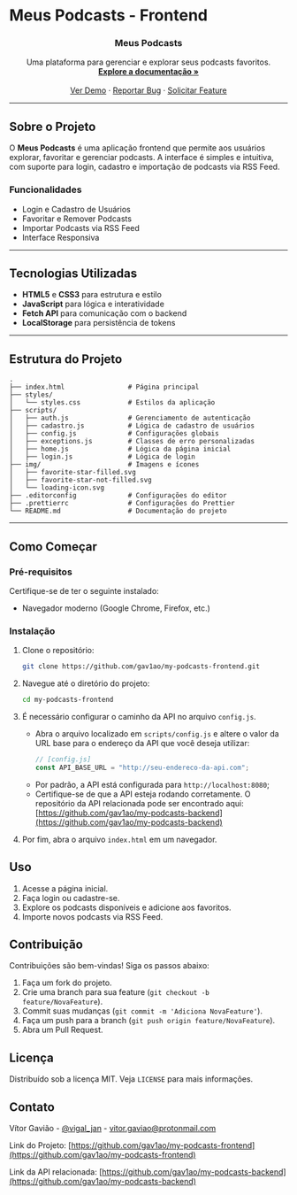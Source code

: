 # Meus Podcasts - Frontend

<div align="center">
  <h3 align="center">Meus Podcasts</h3>
  <p align="center">
    Uma plataforma para gerenciar e explorar seus podcasts favoritos.
    <br />
    <a href="https://github.com/gav1ao/my-podcasts-frontend"><strong>Explore a documentação »</strong></a>
    <br />
    <br />
    <a href="#">Ver Demo</a>
    ·
    <a href="https://github.com/gav1ao/my-podcasts-frontend/issues">Reportar Bug</a>
    ·
    <a href="https://github.com/gav1ao/my-podcasts-frontend/issues">Solicitar Feature</a>
  </p>
</div>

---

## Sobre o Projeto

O **Meus Podcasts** é uma aplicação frontend que permite aos usuários explorar, favoritar e gerenciar podcasts. A interface é simples e intuitiva, com suporte para login, cadastro e importação de podcasts via RSS Feed.

### Funcionalidades

-   Login e Cadastro de Usuários
-   Favoritar e Remover Podcasts
-   Importar Podcasts via RSS Feed
-   Interface Responsiva

---

## Tecnologias Utilizadas

-   **HTML5** e **CSS3** para estrutura e estilo
-   **JavaScript** para lógica e interatividade
-   **Fetch API** para comunicação com o backend
-   **LocalStorage** para persistência de tokens

---

## Estrutura do Projeto

```plaintext
.
├── index.html                # Página principal
├── styles/
│   └── styles.css            # Estilos da aplicação
├── scripts/
│   ├── auth.js               # Gerenciamento de autenticação
│   ├── cadastro.js           # Lógica de cadastro de usuários
│   ├── config.js             # Configurações globais
│   ├── exceptions.js         # Classes de erro personalizadas
│   ├── home.js               # Lógica da página inicial
│   ├── login.js              # Lógica de login
├── img/                      # Imagens e ícones
│   ├── favorite-star-filled.svg
│   ├── favorite-star-not-filled.svg
│   └── loading-icon.svg
├── .editorconfig             # Configurações do editor
├── .prettierrc               # Configurações do Prettier
└── README.md                 # Documentação do projeto
```

---

## Como Começar

### Pré-requisitos

Certifique-se de ter o seguinte instalado:

-   Navegador moderno (Google Chrome, Firefox, etc.)

### Instalação

1. Clone o repositório:

    ```sh
    git clone https://github.com/gav1ao/my-podcasts-frontend.git
    ```

2. Navegue até o diretório do projeto:

    ```sh
    cd my-podcasts-frontend
    ```

3. É necessário configurar o caminho da API no arquivo `config.js`.

    - Abra o arquivo localizado em `scripts/config.js` e altere o valor da URL base para o endereço da API que você deseja utilizar:
        ```js
        // [config.js]
        const API_BASE_URL = "http://seu-endereco-da-api.com";
        ```
    - Por padrão, a API está configurada para `http://localhost:8080`;
    - Certifique-se de que a API esteja rodando corretamente. O repositório da API relacionada pode ser encontrado aqui: [https://github.com/gav1ao/my-podcasts-backend](https://github.com/gav1ao/my-podcasts-backend)

4. Por fim, abra o arquivo `index.html` em um navegador.

## Uso

1. Acesse a página inicial.
2. Faça login ou cadastre-se.
3. Explore os podcasts disponíveis e adicione aos favoritos.
4. Importe novos podcasts via RSS Feed.

## Contribuição

Contribuições são bem-vindas! Siga os passos abaixo:

1. Faça um fork do projeto.
2. Crie uma branch para sua feature (`git checkout -b feature/NovaFeature`).
3. Commit suas mudanças (`git commit -m 'Adiciona NovaFeature'`).
4. Faça um push para a branch (`git push origin feature/NovaFeature`).
5. Abra um Pull Request.

## Licença

Distribuído sob a licença MIT. Veja `LICENSE` para mais informações.

## Contato

Vítor Gavião - [@vigal_jan](https://x.com/vigal_jan) - vitor.gaviao@protonmail.com

Link do Projeto: [https://github.com/gav1ao/my-podcasts-frontend](https://github.com/gav1ao/my-podcasts-frontend)

Link da API relacionada: [https://github.com/gav1ao/my-podcasts-backend](https://github.com/gav1ao/my-podcasts-backend)
